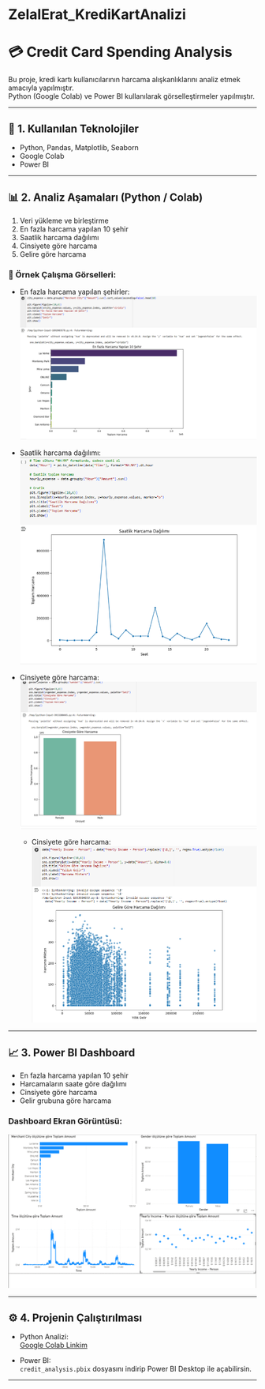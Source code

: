 # ZelalErat_KrediKartAnalizi
# 💳 Credit Card Spending Analysis

Bu proje, kredi kartı kullanıcılarının harcama alışkanlıklarını analiz etmek amacıyla yapılmıştır.  
Python (Google Colab) ve Power BI kullanılarak görselleştirmeler yapılmıştır.

---

## 🚀 1. Kullanılan Teknolojiler
- Python, Pandas, Matplotlib, Seaborn  
- Google Colab  
- Power BI  

---

## 📊 2. Analiz Aşamaları (Python / Colab)

1. Veri yükleme ve birleştirme  
2. En fazla harcama yapılan 10 şehir  
3. Saatlik harcama dağılımı  
4. Cinsiyete göre harcama  
5. Gelire göre harcama  

### 🔹 Örnek Çalışma Görselleri:
- En fazla harcama yapılan şehirler:
  ![Top 10 City](./colab_chart1.png)

- Saatlik harcama dağılımı:
  ![Hourly Expense](./colab_chart2.png)

- Cinsiyete göre harcama:
  ![Gender Expense](./colab_chart3.png)

  - Cinsiyete göre harcama:
  ![İncome Expense](./colab_chart4.png)
  

---

## 📈 3. Power BI Dashboard

- En fazla harcama yapılan 10 şehir  
- Harcamaların saate göre dağılımı  
- Cinsiyete göre harcama  
- Gelir grubuna göre harcama  

### Dashboard Ekran Görüntüsü:
![PowerBI Dashboard](./dashboard.png)

---

## ⚙️ 4. Projenin Çalıştırılması

- Python Analizi:  
  [Google Colab Linkim]([https://colab.research.google.com/drive/senin_linkin](https://colab.research.google.com/drive/1F1VciPLmJSOsDajYe6OPrggx_KEh1Msl?usp=sharing))  

- Power BI:  
  `credit_analysis.pbix` dosyasını indirip Power BI Desktop ile açabilirsin.

---

